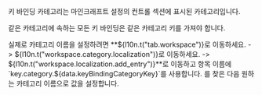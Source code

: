 키 바인딩 카테고리는 마인크래프트 설정의 컨트롤 섹션에 표시된 카테고리입니다.

같은 카테고리에 속하는 모든 키 바인딩은 같은 카테고리 키를 가져야 합니다.

실제로 카테고리 이름을 설정하려면 **${l10n.t("tab.workspace")}로 이동하세요. -> ${l10n.t("workspace.category.localization")}로 이동하세요. -> ${l10n.t("workspace.localization.add_entry")}**로 이동하고 항목 이름에 `key.category.${data.keyBindingCategoryKey}`를 사용합니다. 를 찾은 다음 원하는 카테고리 이름으로 값을 설정합니다.